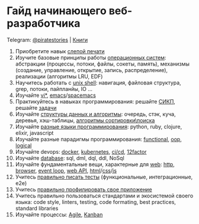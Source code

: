 # Гайд начинающего веб-разработчика

Telegram: [@piratestories](https://t.me/piratestories) | [Книги](https://github.com/kakoi-to-pirat/web-developer-on-linux/blob/master/books.md)

1. Приобретите навык [слепой печати](https://ru.wikipedia.org/wiki/Слепой_метод_печати)
2. Изучите базовые принципы работы [операционных систем](https://www.ozon.ru/context/detail/id/31649356/): абстракции (процессы, потоки, файлы, сокеты, память), механизмы (создание, управление, открытие, запись, распределение), реализации (алгоритмы LRU, EDF)
3. Научитесь работать с [unix shell](https://ru.hexlet.io/courses/cli-basics): навигация, файловая структура, grep, потоки, пайпланйы, IO ...
4. Изучайте [vi*](https://zenway.ru/uploads/knigi/prosto-o-vim.pdf), [emacs](https://www.gnu.org/software/emacs/)/[spacemacs](https://practicalli.github.io/spacemacs/)
5. Практикуйтесь в навыках программирования: решайте [СИКП](https://mirror.yandex.ru/mirrors/ftp.linux.kiev.ua/docs/developer/general/sicp-ru/sicp-ru-screen.pdf), решайте [задачи](https://www.codewars.com/)
6. Изучайте [структуры данных и алгоритмы](https://stepik.org/course/1547/syllabus): очередь, стэк, куча, деревья, хэш-таблицы, [алгоритмы сортировки\поиска](https://www.ozon.ru/context/detail/id/139296295/)
7. Изучайте [разные языки программирования](https://www.ozon.ru/context/detail/id/26893656/): python, ruby, clojure, elixir, javascript
8. Изучайте разные парадигмы программирования:  [functional](https://github.com/kakoi-to-pirat/web-developer-roadmap/blob/master/functional-programming.md), [oop](https://ru.hexlet.io/courses/js-introduction-to-oop), [logical](https://ru.hexlet.io/courses/logic)
9. Изучайте devops: [docker](https://www.ozon.ru/context/detail/id/139411597/), [kubernetes](https://www.ozon.ru/context/detail/id/148388621/), [ci/cd](https://ru.wikipedia.org/wiki/CI/CD), [12factor](https://12factor.net/ru/)
10. Изучайте [database](https://www.youtube.com/watch?v=SfYaAQ9-RnE&list=PLrCZzMib1e9oOFQbuOgjKYbRUoA8zGKnj&ab_channel=%D0%A2%D0%B5%D1%85%D0%BD%D0%BE%D1%81%D1%82%D1%80%D0%B8%D0%BCMail.RuGroup): sql, dml, dql, ddl, NoSql
11. Изучайте фундаментальные вещи, характерные для [web](https://developer.mozilla.org/ru/): [http](https://developer.mozilla.org/ru/docs/Web/HTTP/Overview), [browser](https://learn.javascript.ru/ui), [event loop](https://youtu.be/8cV4ZvHXQL4), [web API](https://developer.mozilla.org/ru/docs/Learn/JavaScript/Client-side_web_APIs/Introduction), [html](https://www.youtube.com/user/pepelsbey)/[css](https://www.ozon.ru/context/detail/id/137213400/)/[js](https://ru.hexlet.io/professions/frontend)
12. Учитесь [правильно писать тесты](https://www.youtube.com/watch?v=zsz8kdi62mE&ab_channel=%D0%A5%D0%B5%D0%BA%D1%81%D0%BB%D0%B5%D1%82) (функциональные, интеграционные, e2e)
13. Учитесь [правильно профилировать свое приложение](https://www.youtube.com/watch?v=HPFARivHJRY&ab_channel=HolyJS)
14. Учитесь правильно пользоваться стандартами и экосистемой своего языка: code style, linters, testing, code formating, best practices, standard libraries
15. Изучайте процессы: [Agile](https://www.ozon.ru/context/detail/id/140970762/), [Kanban](https://www.ozon.ru/context/detail/id/139969042/)
